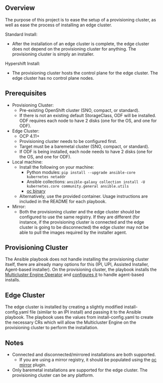 ## Overview
The purpose of this project is to ease the setup of a provisioning cluster, as well as ease the process of installing an edge cluster.

Standard Install:
* After the installation of an edge cluster is complete, the edge cluster does not depend on the provisioning cluster for anything. The provisioning cluster is simply an installer.

Hypershift Install:
* The provisioning cluster hosts the control plane for the edge cluster. The edge cluster has no control plane nodes.
## Prerequisites
* Provisioning Cluster:
  * Pre-existing OpenShift cluster (SNO, compact, or standard).
  * If there is not an existing default StorageClass, ODF will be installed. ODF requires each node to have 2 disks (one for the OS, and one for ODF).
* Edge Cluster:
  * OCP 4.11+
  * Provisioning cluster needs to be configured first.
  * Target must be a baremetal cluster (SNO, compact, or standard).
  * If ODF is being installed, each node needs to have 2 disks (one for the OS, and one for ODF).
* Local machine:
  * Install the following on your machine:
    * Python modules: ```pip install --upgrade ansible-core kubernetes netaddr```
    * Ansible collections: ```ansible-galaxy collection install -U kubernetes.core community.general ansible.utils```
    * [oc binary](https://mirror.openshift.com/pub/openshift-v4/clients/ocp/stable/openshift-client-linux.tar.gz)
  * Alternatively, use the provided container. Usage instructions are included in the README for each playbook.
* Mirror:
  * Both the provisioning cluster and the edge cluster should be configured to use the same registry. If they are different (for instance, if the provisioning cluster is connected and the edge cluster is going to be disconnected) the edge cluster may not be able to pull the images required by the installer agent.

## Provisioning Cluster
The Ansible playbook does not handle installing the provisioning cluster itself, there are already many options for this (IPI, UPI, Assisted Installer, Agent-based installer). On the provisioning cluster, the playbook installs the [Multicluster Engine Operator](https://access.redhat.com/documentation/en-us/red_hat_advanced_cluster_management_for_kubernetes/2.6/html-single/multicluster_engine/index) and [configures it](https://github.com/openshift/assisted-service/tree/master/docs/hive-integration) to handle agent-based installs.

## Edge Cluster
The edge cluster is installed by creating a slightly modified install-config.yaml file (similar to an IPI install) and passing it to the Ansible playbook. The playbook uses the values from install-config.yaml to create the necessary CRs which will allow the Multicluster Engine on the provisioning cluster to perform the installation.

## Notes
* Connected and disconnected/mirrored installations are both supported.
  * If you are using a mirror registry, it should be populated using the [oc mirror](https://docs.openshift.com/container-platform/latest/installing/disconnected_install/installing-mirroring-disconnected.html) plugin.
* Only baremetal installations are supported for the edge cluster. The provisioning cluster can be any platform.
